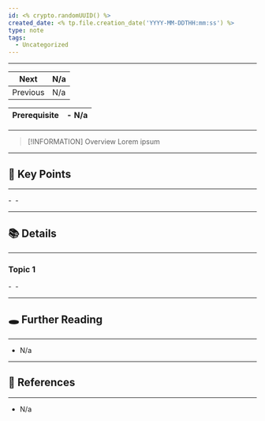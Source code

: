 ```yaml
---
id: <% crypto.randomUUID() %>
created_date: <% tp.file.creation_date('YYYY-MM-DDTHH:mm:ss') %>
type: note
tags:
  - Uncategorized
---
```

---

| Next     | N/a |
| -------- | --- |
| Previous | N/a |

| Prerequisite | - N/a |
| ------------ | ----- |

---
> [!INFORMATION] Overview
> Lorem ipsum

---
## 📌 Key Points
---

- 
- 

---
## 📚 Details
---
### Topic 1
- 
- 

---
## 🕳️ Further Reading
---
- N/a

---
## 🔗 References
---
- N/a